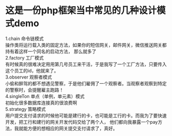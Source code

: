 # 这是一份php框架当中常见的几种设计模式demo
1.chain 命令链模式<br>
操作类将运行载入类的固定方法，如果你的短信网关，邮件网关，微信推送网关都持有着这样一个同名的启动方法，
那么就多了<br>
2.factory 工厂模式<br>
有时候真的很难决定用用第几号员工来干活，于是我写了一个工厂方法，只要传入这个员工的id，他就来了。<br>
3.observer 观察者模式<br>
小偷和醉驾的都不想遇见警察，于是他们雇佣了一个观察者。当观察者观察到特定的警察时，会提醒雇主跑路！<br>
4.singleTon 单点（单例，单元素）模式<br>
初始化很多数据库连接真的很浪费啊<br>
5.strategy 策略模式<br>
用户提交支付请求的时候他可能是建行的卡，也可能是工行的卡。而我为了要快速开发，把工行和建行的网关开发代码交给了两个人，
他们都向我暴露一个pay方法，我就能方便的想相应的网关提交支付请求了，真好。<br>
